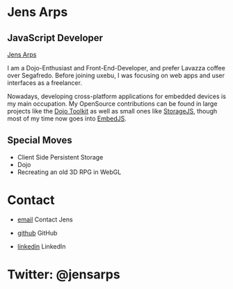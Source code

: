 Jens Arps
=========

JavaScript Developer
--------------------

[Jens Arps](../media/img/team/arps.jpg)

I am a Dojo-Enthusiast and Front-End-Developer, and prefer Lavazza coffee over Segafredo. Before joining uxebu, I was focusing on web apps and user interfaces as a freelancer.

Nowadays, developing cross-platform applications for embedded devices is my main occupation.
My OpenSource contributions can be found in large projects like the [Dojo Toolkit](http://dojotoolkit.org) as well as small ones like [StorageJS](https://github.com/jensarps/StorageJS), though most of my time now goes into [EmbedJS](http://embedjs.org).



Special Moves
-------------

* Client Side Persistent Storage
* Dojo
* Recreating an old 3D RPG in WebGL

Contact
=======

* [email](/#contact-form)
  Contact Jens

* [github](https://github.com/jensarps)
  GitHub

* [linkedin](http://www.linkedin.com/in/jensarps)
  LinkedIn

Twitter: @jensarps
==================
